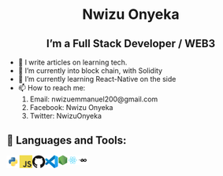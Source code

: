 <h1 align="center">Nwizu Onyeka</h1>
<h2 align="center"><b>I’m a Full Stack Developer / WEB3</b></h2>
<ul>
  <li>🔭 I write articles on learning tech.</li>
  <li>📖 I’m currently into block chain, with Solidity</li>
  <li>🌱 I’m currently learning React-Native on the side</li>
  <li>
    📫 How to reach me: 
    <ol>
      <li>Email: nwizuemmanuel200@gmail.com</li>
      <li>Facebook: Nwizu Onyeka</li>
      <li>Twitter: NwizuOnyeka</li>
    </ol>
  </li>
</ul>


</p>

<p align="center">







## 🧰 Languages and Tools:
<p align="center">
<img align="left" alt="Python" width="26px" src="https://raw.githubusercontent.com/github/explore/80688e429a7d4ef2fca1e82350fe8e3517d3494d/topics/python/python.png" />
<img align="left" alt="JavaScript" width="26px" src="https://raw.githubusercontent.com/github/explore/80688e429a7d4ef2fca1e82350fe8e3517d3494d/topics/javascript/javascript.png" />
<img align="left" alt="GitHub" width="26px" src="https://raw.githubusercontent.com/github/explore/78df643247d429f6cc873026c0622819ad797942/topics/github/github.png" />
<img align="left" alt="Visual Studio Code" width="26px" src="https://raw.githubusercontent.com/github/explore/78df643247d429f6cc873026c0622819ad797942/topics/visual-studio-code/visual-studio-code.png" />
<img align="left" height="20" src="https://raw.githubusercontent.com/github/explore/80688e429a7d4ef2fca1e82350fe8e3517d3494d/topics/nodejs/nodejs.png">
<img align="left" height="20" src="https://raw.githubusercontent.com/github/explore/80688e429a7d4ef2fca1e82350fe8e3517d3494d/topics/react/react.png">
  <img align="left" height="20" src="https://raw.githubusercontent.com/github/explore/80688e429a7d4ef2fca1e82350fe8e3517d3494d/topics/go/go.png">


</p>



